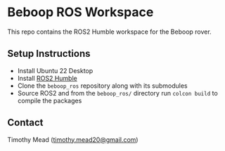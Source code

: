 # Beboop ROS Workspace
This repo contains the ROS2 Humble workspace for the Beboop rover.

## Setup Instructions
- Install Ubuntu 22 Desktop
- Install [ROS2 Humble](https://docs.ros.org/en/humble/Installation/Ubuntu-Install-Debians.html)
- Clone the `beboop_ros` repository along with its submodules
- Source ROS2 and from the `beboop_ros/` directory run `colcon build` to compile the packages

## Contact
Timothy Mead (timothy.mead20@gmail.com)
